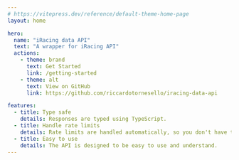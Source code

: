 ```yaml
---
# https://vitepress.dev/reference/default-theme-home-page
layout: home

hero:
  name: "iRacing data API"
  text: "A wrapper for iRacing API"
  actions:
    - theme: brand
      text: Get Started
      link: /getting-started
    - theme: alt
      text: View on GitHub
      link: https://github.com/riccardotornesello/iracing-data-api

features:
  - title: Type safe
    details: Responses are typed using TypeScript.
  - title: Handle rate limits
    details: Rate limits are handled automatically, so you don't have to worry about them.
  - title: Easy to use
    details: The API is designed to be easy to use and understand.
---
```

